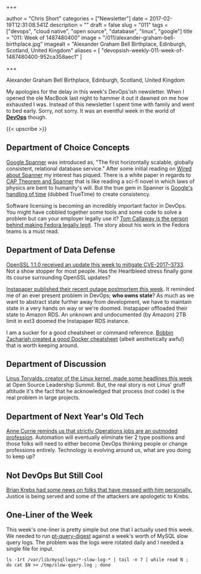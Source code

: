 +++

author = "Chris Short"
categories = ["Newsletter"]
date = 2017-02-19T12:31:08.541Z
description = ""
draft = false
slug = "011"
tags = ["devops", "cloud native", "open source", "database", "linux", "google"]
title = "011: Week of 1487480400"
image = "/011/alexander-graham-bell-birthplace.jpg"
imagealt = "Alexander Graham Bell Birthplace, Edinburgh, Scotland, United Kingdom"
aliases = [
    "devopsish-weekly-011-week-of-1487480400-952ca358aec1"
]

+++

Alexander Graham Bell Birthplace, Edinburgh, Scotland, United Kingdom

My apologies for the delay in this week's DevOps'ish newsletter. When I opened the ole MacBook last night to hammer it out it dawned on me how exhausted I was. Instead of this newsletter I spent time with family and went to bed early. Sorry, not sorry. It was an eventful week in the world of [**DevOps**](/) though.

{{< upscribe >}}

## Department of Choice Concepts

[Google Spanner](https://cloud.google.com/spanner/) was introduced as, "The first horizontally scalable, globally consistent, relational database service." After some initial reading on [Wired about Spanner](https://www.wired.com/2017/02/spanner-google-database-harnessed-time-now-open-everyone/) my interest has piqued. There is a white paper in regards to [CAP Theorem and Spanner](https://cloud.google.com/spanner/docs/whitepapers/SpannerAndCap.pdf) that is like reading a sci-fi novel in which laws of physics are bent to humanity's will. But the true gem in Spanner is [Google's handling of time](http://static.googleusercontent.com/media/research.google.com/en/us/archive/spanner-osdi2012.pdf) (dubbed TrueTime) to create consistency.

Software licensing is becoming an incredibly important factor in DevOps. You might have cobbled together some tools and some code to solve a problem but can your employer legally use it? [Tom Callaway is the person behind making Fedora legally legit](https://lwn.net/SubscriberLink/714524/0c495ef932cd49a8/). The story about his work in the Fedora teams is a must read.

## Department of Data Defense

[OpenSSL 1.1.0 received an update this week to mitigate CVE-2017–3733](https://www.openssl.org/news/vulnerabilities.html#2017-3733). Not a show stopper for most people. Has the Heartbleed stress finally gone its course surrounding OpenSSL updates?

[Instapaper published their recent outage postmortem this week](https://medium.com/making-instapaper/instapaper-outage-cause-recovery-3c32a7e9cc5f#.tz9u7z33m). It reminded me of an ever present problem in DevOps; **who owns state**? As much as we want to abstract state further away from development, we have to maintain state in a very hands on way or we're doomed. Instapaper offloaded their state to Amazon RDS. An unknown and undocumented (by Amazon) 2TB limit in ext3 doomed the Instapaper RDS instance.

I am a sucker for a good cheatsheet or command reference. [Bobbin Zachariah created a good Docker cheatsheet](http://linoxide.com/linux-how-to/docker-commands-cheat-sheet/) (albeit aesthetically awful) that is worth keeping around.

## Department of Discussion

[Linus Torvalds, creator of the Linux kernel, made some headlines this week](https://www.theregister.co.uk/2017/02/15/think_different_shut_up_and_work_harder_says_linus_torvalds/) at Open Source Leadership Summit. But, the real story is not Linus' gruff attitude it's the fact that he acknowledged that process (not code) is the real problem in large projects.

## Department of Next Year's Old Tech

[Anne Currie reminds us that strictly Operations jobs are an outmoded profession](https://medium.com/@anne_e_currie/kubernetes-the-destroyer-of-worlds-4615dec3027b#.jv62ksuu8). Automation will eventually eliminate tier 2 type positions and those folks will need to either become DevOps thinking people or change professions entirely. Technology is evolving around us, what are you doing to keep up?

## Not DevOps But Still Cool

[Brian Krebs had some news on folks that have messed with him personally.](https://krebsonsecurity.com/2017/02/men-who-sent-swat-team-heroin-to-my-home-sentenced/) Justice is being served and some of the attackers are apologetic to Krebs.

## One-Liner of the Week

This week's one-liner is pretty simple but one that I actually used this week. We needed to run [pt-query-digest](https://www.percona.com/software/database-tools/percona-toolkit) against a week's worth of MySQL slow query logs. The problem was the logs were rotated daily and I needed a single file for input.

    ls -1rt /var/lib/mysqllogs/*-slow-log-* | tail -n 7 | while read N ; do cat $N >> /tmp/slow-query.log ; done